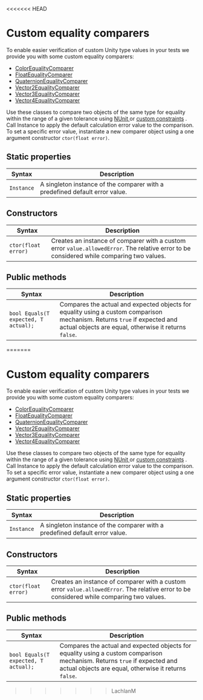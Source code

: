<<<<<<< HEAD
# Custom equality comparers

To enable easier verification of custom Unity type values in your tests we provide you with some custom equality comparers:

* [ColorEqualityComparer](./reference-comparer-color.md)
* [FloatEqualityComparer](./reference-comparer-float.md)
* [QuaternionEqualityComparer](./reference-comparer-quaternion.md)
* [Vector2EqualityComparer](./reference-comparer-vector2.md)
* [Vector3EqualityComparer](./reference-comparer-vector3.md)
* [Vector4EqualityComparer](./reference-comparer-vector4.md)

Use these classes to compare two objects of the same type for equality within the range of a given tolerance using [NUnit ](https://github.com/nunit/docs/wiki/Constraints)or [custom constraints](./reference-custom-constraints.md) . Call Instance to apply the default calculation error value to the comparison. To set a specific error value, instantiate a new comparer object using a one argument constructor `ctor(float error)`.

## Static properties

| Syntax     | Description                                                  |
| ---------- | ------------------------------------------------------------ |
| `Instance` | A singleton instance of the comparer with a predefined default error value. |

## Constructors

| Syntax              | Description                                                  |
| ------------------- | ------------------------------------------------------------ |
| `ctor(float error)` | Creates an instance of comparer with a custom error `value.allowedError`. The relative error to be considered while comparing two values. |

## Public methods

| Syntax                               | Description                                                  |
| ------------------------------------ | ------------------------------------------------------------ |
| `bool Equals(T expected, T actual);` | Compares the actual and expected objects for equality using a custom comparison mechanism. Returns `true` if expected and actual objects are equal, otherwise it returns `false`. |

 
=======
# Custom equality comparers

To enable easier verification of custom Unity type values in your tests we provide you with some custom equality comparers:

* [ColorEqualityComparer](./reference-comparer-color.md)
* [FloatEqualityComparer](./reference-comparer-float.md)
* [QuaternionEqualityComparer](./reference-comparer-quaternion.md)
* [Vector2EqualityComparer](./reference-comparer-vector2.md)
* [Vector3EqualityComparer](./reference-comparer-vector3.md)
* [Vector4EqualityComparer](./reference-comparer-vector4.md)

Use these classes to compare two objects of the same type for equality within the range of a given tolerance using [NUnit ](https://github.com/nunit/docs/wiki/Constraints)or [custom constraints](./reference-custom-constraints.md) . Call Instance to apply the default calculation error value to the comparison. To set a specific error value, instantiate a new comparer object using a one argument constructor `ctor(float error)`.

## Static properties

| Syntax     | Description                                                  |
| ---------- | ------------------------------------------------------------ |
| `Instance` | A singleton instance of the comparer with a predefined default error value. |

## Constructors

| Syntax              | Description                                                  |
| ------------------- | ------------------------------------------------------------ |
| `ctor(float error)` | Creates an instance of comparer with a custom error `value.allowedError`. The relative error to be considered while comparing two values. |

## Public methods

| Syntax                               | Description                                                  |
| ------------------------------------ | ------------------------------------------------------------ |
| `bool Equals(T expected, T actual);` | Compares the actual and expected objects for equality using a custom comparison mechanism. Returns `true` if expected and actual objects are equal, otherwise it returns `false`. |

 
>>>>>>> LachlanM
